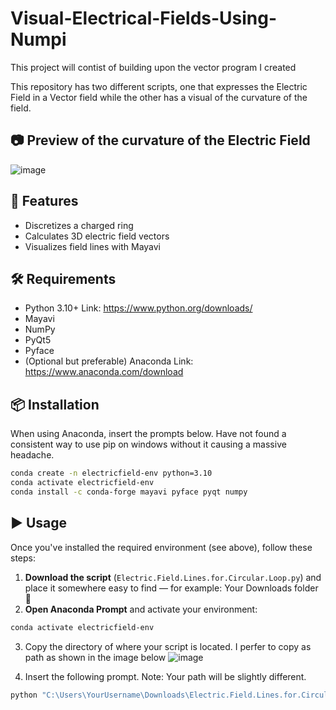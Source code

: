 # Visual-Electrical-Fields-Using-Numpi
This project will contist of building upon the vector program I created

This repository has two different scripts, one that expresses the Electric Field in a Vector field while the other has a visual of the curvature of the field.

## 📷 Preview of the curvature of the Electric Field
![image](https://github.com/user-attachments/assets/a9e184a5-89e9-4791-a389-7464d91d5459)

## 🚀 Features
- Discretizes a charged ring
- Calculates 3D electric field vectors
- Visualizes field lines with Mayavi

## 🛠 Requirements
- Python 3.10+ Link: https://www.python.org/downloads/
- Mayavi
- NumPy
- PyQt5
- Pyface
- (Optional but preferable) Anaconda Link: https://www.anaconda.com/download

## 📦 Installation

When using Anaconda, insert the prompts below. Have not found a consistent way to use pip on windows without it causing a massive headache.

```bash
conda create -n electricfield-env python=3.10
conda activate electricfield-env
conda install -c conda-forge mayavi pyface pyqt numpy
```

## ▶️ Usage

Once you've installed the required environment (see above), follow these steps:

1. **Download the script** (`Electric.Field.Lines.for.Circular.Loop.py`) and place it somewhere easy to find — for example: Your Downloads folder 📂
2. **Open Anaconda Prompt** and activate your environment:

```bash
conda activate electricfield-env
```
3. Copy the directory of where your script is located. I perfer to copy as path as shown in the image below
![image](https://github.com/user-attachments/assets/3750e402-d1b2-4753-87b0-2775b43bf315)

4. Insert the following prompt. Note: Your path will be slightly different.
```bash
python "C:\Users\YourUsername\Downloads\Electric.Field.Lines.for.Circular.Loop.py"
```

